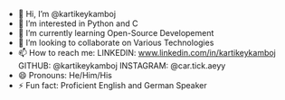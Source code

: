 - 👋 Hi, I’m @kartikeykamboj
- 👀 I’m interested in Python and C
- 🌱 I’m currently learning Open-Source Developement
- 💞️ I’m looking to collaborate on Various Technologies
- 📫 How to reach me:
  LINKEDIN: www.linkedin.com/in/kartikeykamboj
  GITHUB: @kartikeykamboj
  INSTAGRAM: @car.tick.aeyy
- 😄 Pronouns: He/Him/His
- ⚡ Fun fact: Proficient English and German Speaker

<!---
kartikeykamboj/kartikeykamboj is a ✨ special ✨ repository because its `README.md` (this file) appears on your GitHub profile.
You can click the Preview link to take a look at your changes.
--->
